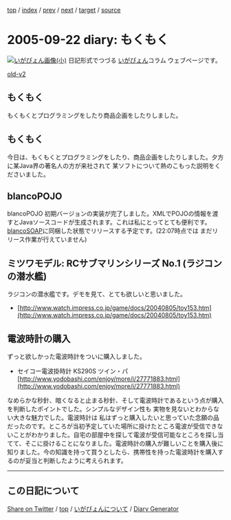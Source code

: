 [top](../index.html) 
 / [index](index.html) 
 / [prev](ig050920.html) 
 / [next](ig050926.html) 
 / [target](https://igapyon.github.io/diary/2005/ig050922.html) 
 / [source](https://github.com/igapyon/diary/blob/gh-pages/2005/ig050922.html.src.md) 

2005-09-22 diary: もくもく
=====================================================================================================
[![いがぴょん画像(小)](https://igapyon.github.io/diary/images/iga200306s.jpg "いがぴょん")](https://igapyon.github.io/diary/memo/memoigapyon.html) 日記形式でつづる [いがぴょん](https://igapyon.github.io/diary/memo/memoigapyon.html)コラム ウェブページです。

[old-v2](ig050922-orig.html)

## もくもく

もくもくとプログラミングをしたり商品企画をしたりしました。


## もくもく

今日は、もくもくとプログラミングをしたり、商品企画をしたりしました。夕方に某Java界の著名人の方が来社されて 某ソフトについて熱のこもった説明をくださいました。

## blancoPOJO

blancoPOJO 初期バージョンの実装が完了しました。XMLでPOJOの情報を渡すとJavaソースコードが生成されます。これは私にとってとても便利です。[blancoSOAP](http://www.igapyon.jp/blanco/blancosoap.html)に同梱した状態でリリースする予定です。(22:07時点では まだリリース作業が行えていません)

## ミツワモデル: RCサブマリンシリーズ No.1 (ラジコンの潜水艦)

ラジコンの潜水艦です。デモを見て、とても欲しいと思いました。

* [http://www.watch.impress.co.jp/game/docs/20040805/toy153.htm](http://www.watch.impress.co.jp/game/docs/20040805/toy153.htm)

## 電波時計の購入

ずっと欲しかった電波時計をついに購入しました。

* セイコー電波掛時計 KS290S ツイン・パ
  [http://www.yodobashi.com/enjoy/more/i/27771883.html](http://www.yodobashi.com/enjoy/more/i/27771883.html)

なめらかな秒針、暗くなると止まる秒針、そして電波時計であるという点が購入を判断したポイントでした。シンプルなデザイン性も 実物を見ないとわからない大きな魅力でした。電波時計は 私はずっと購入したいと思っていた念願の品だったのです。ところが当初予定していた場所に掛けたところ電波が受信できないことがわかりました。自宅の部屋中を探して電波が受信可能なところを探し当てて、そこに掛けることになりました。電波時計の購入が難しいことを購入後に知りました。今の知識を持って買うとしたら、携帯性を持った電波時計を購入するのが妥当と判断したように考えられます。


----------------------------------------------------------------------------------------------------

## この日記について

[Share on Twitter](https://twitter.com/intent/tweet?hashtags=igapyon%2Cdiary%2C%E3%81%84%E3%81%8C%E3%81%B4%E3%82%87%E3%82%93&text=%E3%82%82%E3%81%8F%E3%82%82%E3%81%8F&url=https%3A%2F%2Figapyon.github.io%2Fdiary%2F2005%2Fig050922.html) / [top](../index.html) / [いがぴょんについて](https://igapyon.github.io/diary/memo/memoigapyon.html) / [Diary Generator](https://github.com/igapyon/igapyonv3)
